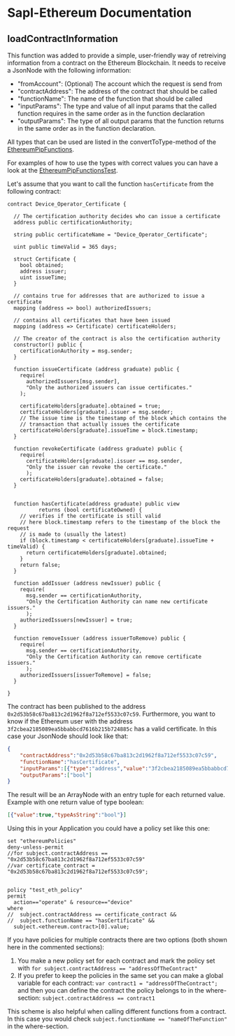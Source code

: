 # Sapl-Ethereum Documentation

## loadContractInformation

This function was added to provide a simple, user-friendly way of retreiving information from a contract on the Ethereum Blockchain. It needs to receive a JsonNode with the following information:

 - "fromAccount":  (Optional) The account which the request is send from
 - "contractAddress":    The address of the contract that should be called
 - "functionName": The name of the function that should be called
 - "inputParams":  The type and value of all input params that the called function requires in the same order as in the function declaration
 - "outputParams": The type of all output params that the function returns in the same order as in the function declaration.

All types that can be used are listed in the convertToType-method of the [EthereumPipFunctions](https://github.com/heutelbeck/sapl-policy-engine/blob/sapl-ethereum/sapl-ethereum/src/main/java/io/sapl/interpreter/pip/EthereumPipFunctions.java).

For examples of how to use the types with correct values you can have a look at the [EthereumPipFunctionsTest](https://github.com/heutelbeck/sapl-policy-engine/blob/sapl-ethereum/sapl-ethereum/src/test/java/io/sapl/interpreter/pip/EthereumPipFunctionsTest.java).

 
Let's assume that you want to call the function `hasCertificate` from the following contract:

```solidity
contract Device_Operator_Certificate {

  // The certification authority decides who can issue a certificate
  address public certificationAuthority;

  string public certificateName = "Device_Operator_Certificate";

  uint public timeValid = 365 days;

  struct Certificate {
    bool obtained;
    address issuer;
    uint issueTime;
  }

  // contains true for addresses that are authorized to issue a certificate
  mapping (address => bool) authorizedIssuers;

  // contains all certificates that have been issued
  mapping (address => Certificate) certificateHolders;

  // The creator of the contract is also the certification authority
  constructor() public {
    certificationAuthority = msg.sender;
  }

  function issueCertificate (address graduate) public {
    require(
      authorizedIssuers[msg.sender],
      "Only the authorized issuers can issue certificates."
    );

    certificateHolders[graduate].obtained = true;
    certificateHolders[graduate].issuer = msg.sender;
    // The issue time is the timestamp of the block which contains the
    // transaction that actually issues the certificate
    certificateHolders[graduate].issueTime = block.timestamp;
  }

  function revokeCertificate (address graduate) public {
    require(
      certificateHolders[graduate].issuer == msg.sender,
      "Only the issuer can revoke the certificate."
      );
    certificateHolders[graduate].obtained = false;
  }


  function hasCertificate(address graduate) public view
          returns (bool certificateOwned) {
    // verifies if the certificate is still valid
    // here block.timestamp refers to the timestamp of the block the request
    // is made to (usually the latest)
    if (block.timestamp < certificateHolders[graduate].issueTime + timeValid) {
      return certificateHolders[graduate].obtained;
    }
    return false;
  }

  function addIssuer (address newIssuer) public {
    require(
      msg.sender == certificationAuthority,
      "Only the Certification Authority can name new certificate issuers."
      );
    authorizedIssuers[newIssuer] = true;
  }

  function removeIssuer (address issuerToRemove) public {
    require(
      msg.sender == certificationAuthority,
      "Only the Certification Authority can remove certificate issuers."
      );
    authorizedIssuers[issuerToRemove] = false;
  }

}
```

The contract has been published to the address `0x2d53b58c67ba813c2d1962f8a712ef5533c07c59`.
Furthermore, you want to know if the Ethereum user with the address `3f2cbea2185089ea5bbabbcd7616b215b724885c` has a valid certificate.
In this case your JsonNode should look like that:


```json
{
	"contractAddress":"0x2d53b58c67ba813c2d1962f8a712ef5533c07c59",
	"functionName":"hasCertificate",
	"inputParams":[{"type":"address","value":"3f2cbea2185089ea5bbabbcd7616b215b724885c"}],
	"outputParams":["bool"]
}
```

The result will be an ArrayNode with an entry tuple for each returned value. 
Example with one return value of type boolean:

```json
[{"value":true,"typeAsString":"bool"}]
```

Using this in your Application you could have a policy set like this one:

```
set "ethereumPolicies"
deny-unless-permit
//for subject.contractAddress == "0x2d53b58c67ba813c2d1962f8a712ef5533c07c59"
//var certificate_contract = "0x2d53b58c67ba813c2d1962f8a712ef5533c07c59";


policy "test_eth_policy"
permit
  action=="operate" & resource=="device"
where
//  subject.contractAddress == certificate_contract &&
//  subject.functionName == "hasCertificate" &&
  subject.<ethereum.contract>[0].value;
```

If you have policies for multiple contracts there are two options (both shown here in the commented sections):
1. You make a new policy set for each contract and mark the policy set with
`for subject.contractAddress == "addressOfTheContract"`
2. If you prefer to keep the policies in the same set you can make a global variable for each contract:
`var contract1 = "addressOfTheContract";` and then you can define the contract the policy belongs to in the where-section:
`subject.contractAddress == contract1`

This scheme is also helpful when calling different functions from a contract.
In this case you would check `subject.functionName == "nameOfTheFunction"` in the where-section.
